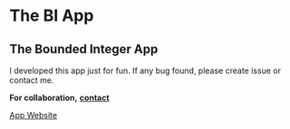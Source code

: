 # The BI App

## The Bounded Integer App

I developed this app just for fun. If any bug found, please create issue or contact me.

**For collaboration,** [**contact**](https://github.com/faatehsultan)

[App Website](https://faatehsultan.github.io/bi-app)

